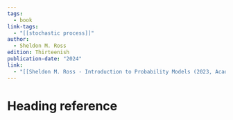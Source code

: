 ```yaml
---
tags:
  - book
link-tags:
  - "[[stochastic process]]"
author:
  - Sheldon M. Ross
edition: Thirteenish
publication-date: "2024"
link:
  - "[[Sheldon M. Ross - Introduction to Probability Models (2023, Academic Press) - libgen.li.pdf]]"
---
```

# Heading reference
##


